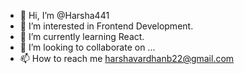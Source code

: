 - 👋 Hi, I’m @Harsha441
- 👀 I’m interested in Frontend Development.
- 🌱 I’m currently learning React.
- 💞️ I’m looking to collaborate on ...
- 📫 How to reach me harshavardhanb22@gmail.com

<!---
Harsha441/Harsha441 is a ✨ special ✨ repository because its `README.md` (this file) appears on your GitHub profile.
You can click the Preview link to take a look at your changes.
--->
